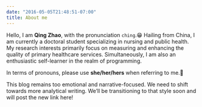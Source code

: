 ```yaml
---
date: "2016-05-05T21:48:51-07:00"
title: About me
---
```


Hello, I am **Qing Zhao**, with the pronunciation `ching`.😁 Hailing from China, I am currently a doctoral student specializing in nursing and public health. My research interests primarily focus on measuring and enhancing the quality of primary healthcare services. Simultaneously, I am also an enthusiastic self-learner in the realm of programming.

In terms of pronouns, please use **she/her/hers** when referring to me.🍉

This blog remains too emotional and narrative-focused. We need to shift towards more analytical writing. We’ll be transitioning to that style soon and will post the new link here!


